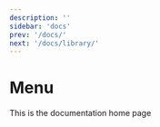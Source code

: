 ```yaml
---
description: ''
sidebar: 'docs'
prev: '/docs/'
next: '/docs/library/'
---
```


# Menu

This is the documentation home page